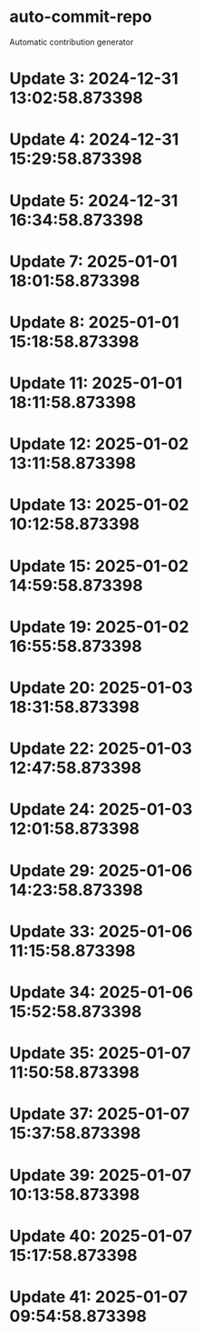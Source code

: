 # auto-commit-repo

Automatic contribution generator

# Update 3: 2024-12-31 13:02:58.873398

# Update 4: 2024-12-31 15:29:58.873398

# Update 5: 2024-12-31 16:34:58.873398

# Update 7: 2025-01-01 18:01:58.873398

# Update 8: 2025-01-01 15:18:58.873398

# Update 11: 2025-01-01 18:11:58.873398

# Update 12: 2025-01-02 13:11:58.873398

# Update 13: 2025-01-02 10:12:58.873398

# Update 15: 2025-01-02 14:59:58.873398

# Update 19: 2025-01-02 16:55:58.873398

# Update 20: 2025-01-03 18:31:58.873398

# Update 22: 2025-01-03 12:47:58.873398

# Update 24: 2025-01-03 12:01:58.873398

# Update 29: 2025-01-06 14:23:58.873398

# Update 33: 2025-01-06 11:15:58.873398

# Update 34: 2025-01-06 15:52:58.873398

# Update 35: 2025-01-07 11:50:58.873398

# Update 37: 2025-01-07 15:37:58.873398

# Update 39: 2025-01-07 10:13:58.873398

# Update 40: 2025-01-07 15:17:58.873398

# Update 41: 2025-01-07 09:54:58.873398
